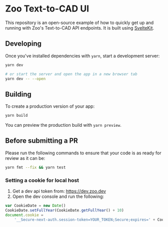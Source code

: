 # Zoo Text-to-CAD UI

This repository is an open-source example of how to quickly get up and running with Zoo's Text-to-CAD API endpoints. It is built using [SvelteKit](https://kit.svelte.dev/).

## Developing

Once you've installed dependencies with `yarn`, start a development server:

```bash
yarn dev

# or start the server and open the app in a new browser tab
yarn dev -- --open
```

## Building

To create a production version of your app:

```bash
yarn build
```

You can preview the production build with `yarn preview`.

## Before submitting a PR

Please run the following commands to ensure that your code is as ready for review as it can be:

```bash
yarn fmt --fix && yarn test
```

### Setting a cookie for local host

1. Get a dev api token from: https://dev.zoo.dev
2. Open the dev console and run the following:

```js
var CookieDate = new Date()
CookieDate.setFullYear(CookieDate.getFullYear() + 10)
document.cookie =
	'__Secure-next-auth.session-token=YOUR_TOKEN;Secure;expires=' + CookieDate.toUTCString() + ';'
```
